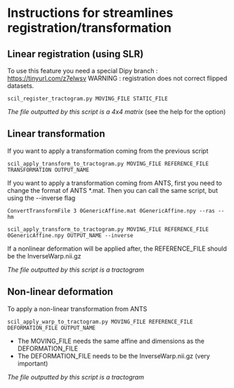 # Instructions for streamlines registration/transformation

## Linear registration (using SLR)
To use this feature you need a special Dipy branch : https://tinyurl.com/z7elwsv
WARNING  : registration does not correct flipped datasets.
```
scil_register_tractogram.py MOVING_FILE STATIC_FILE
```
*The file outputted by this script is a 4x4 matrix* (see the help for the option)

## Linear transformation
If you want to apply a transformation coming from the previous script
```
scil_apply_transform_to_tractogram.py MOVING_FILE REFERENCE_FILE TRANSFORMATION OUTPUT_NAME
```

If you want to apply a transformation coming from ANTS, first you need to change the format of ANTS *.mat.
Then you can call the same script, but using the --inverse flag
```
ConvertTransformFile 3 0GenericAffine.mat 0GenericAffine.npy --ras --hm
```
```
scil_apply_transform_to_tractogram.py MOVING_FILE REFERENCE_FILE  0GenericAffine.npy OUTPUT_NAME --inverse
```
If a nonlinear deformation will be applied after, the REFERENCE_FILE should be the InverseWarp.nii.gz

*The file outputted by this script is a tractogram*

## Non-linear deformation
To apply a non-linear transformation from ANTS
```
scil_apply_warp_to_tractogram.py MOVING_FILE REFERENCE_FILE DEFORMATION_FILE OUTPUT_NAME
```
* The MOVING_FILE needs the same affine and dimensions as the DEFORMATION_FILE
* The DEFORMATION_FILE needs to be the InverseWarp.nii.gz (very important)

*The file outputted by this script is a tractogram*

